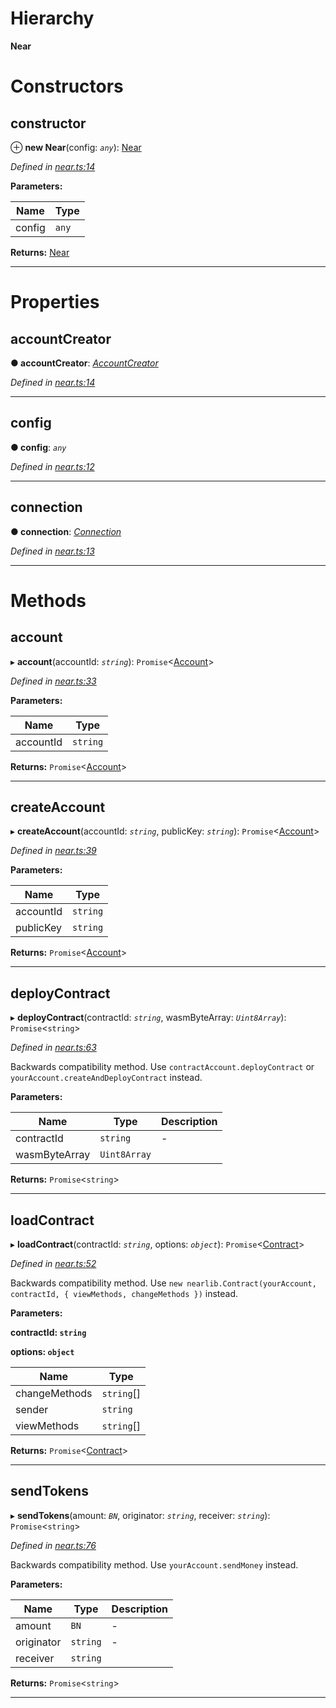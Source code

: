 

# Hierarchy

**Near**

# Constructors

<a id="constructor"></a>

##  constructor

⊕ **new Near**(config: *`any`*): [Near](_near_.near.md)

*Defined in [near.ts:14](https://github.com/nearprotocol/nearlib/blob/7062a82/src.ts/near.ts#L14)*

**Parameters:**

| Name | Type |
| ------ | ------ |
| config | `any` |

**Returns:** [Near](_near_.near.md)

___

# Properties

<a id="accountcreator"></a>

##  accountCreator

**● accountCreator**: *[AccountCreator](_account_creator_.accountcreator.md)*

*Defined in [near.ts:14](https://github.com/nearprotocol/nearlib/blob/7062a82/src.ts/near.ts#L14)*

___
<a id="config"></a>

##  config

**● config**: *`any`*

*Defined in [near.ts:12](https://github.com/nearprotocol/nearlib/blob/7062a82/src.ts/near.ts#L12)*

___
<a id="connection"></a>

##  connection

**● connection**: *[Connection](_connection_.connection.md)*

*Defined in [near.ts:13](https://github.com/nearprotocol/nearlib/blob/7062a82/src.ts/near.ts#L13)*

___

# Methods

<a id="account"></a>

##  account

▸ **account**(accountId: *`string`*): `Promise`<[Account](_account_.account.md)>

*Defined in [near.ts:33](https://github.com/nearprotocol/nearlib/blob/7062a82/src.ts/near.ts#L33)*

**Parameters:**

| Name | Type |
| ------ | ------ |
| accountId | `string` |

**Returns:** `Promise`<[Account](_account_.account.md)>

___
<a id="createaccount"></a>

##  createAccount

▸ **createAccount**(accountId: *`string`*, publicKey: *`string`*): `Promise`<[Account](_account_.account.md)>

*Defined in [near.ts:39](https://github.com/nearprotocol/nearlib/blob/7062a82/src.ts/near.ts#L39)*

**Parameters:**

| Name | Type |
| ------ | ------ |
| accountId | `string` |
| publicKey | `string` |

**Returns:** `Promise`<[Account](_account_.account.md)>

___
<a id="deploycontract"></a>

##  deployContract

▸ **deployContract**(contractId: *`string`*, wasmByteArray: *`Uint8Array`*): `Promise`<`string`>

*Defined in [near.ts:63](https://github.com/nearprotocol/nearlib/blob/7062a82/src.ts/near.ts#L63)*

Backwards compatibility method. Use `contractAccount.deployContract` or `yourAccount.createAndDeployContract` instead.

**Parameters:**

| Name | Type | Description |
| ------ | ------ | ------ |
| contractId | `string` |  \- |
| wasmByteArray | `Uint8Array` |   |

**Returns:** `Promise`<`string`>

___
<a id="loadcontract"></a>

##  loadContract

▸ **loadContract**(contractId: *`string`*, options: *`object`*): `Promise`<[Contract](_contract_.contract.md)>

*Defined in [near.ts:52](https://github.com/nearprotocol/nearlib/blob/7062a82/src.ts/near.ts#L52)*

Backwards compatibility method. Use `new nearlib.Contract(yourAccount, contractId, { viewMethods, changeMethods })` instead.

**Parameters:**

**contractId: `string`**

**options: `object`**

| Name | Type |
| ------ | ------ |
| changeMethods | `string`[] |
| sender | `string` |
| viewMethods | `string`[] |

**Returns:** `Promise`<[Contract](_contract_.contract.md)>

___
<a id="sendtokens"></a>

##  sendTokens

▸ **sendTokens**(amount: *`BN`*, originator: *`string`*, receiver: *`string`*): `Promise`<`string`>

*Defined in [near.ts:76](https://github.com/nearprotocol/nearlib/blob/7062a82/src.ts/near.ts#L76)*

Backwards compatibility method. Use `yourAccount.sendMoney` instead.

**Parameters:**

| Name | Type | Description |
| ------ | ------ | ------ |
| amount | `BN` |  \- |
| originator | `string` |  \- |
| receiver | `string` |   |

**Returns:** `Promise`<`string`>

___


